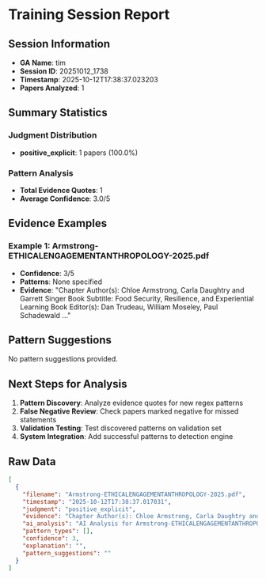 # Training Session Report

## Session Information
- **GA Name**: tim
- **Session ID**: 20251012_1738
- **Timestamp**: 2025-10-12T17:38:37.023203
- **Papers Analyzed**: 1

## Summary Statistics

### Judgment Distribution
- **positive_explicit**: 1 papers (100.0%)

### Pattern Analysis
- **Total Evidence Quotes**: 1
- **Average Confidence**: 3.0/5

## Evidence Examples


### Example 1: Armstrong-ETHICALENGAGEMENTANTHROPOLOGY-2025.pdf
- **Confidence**: 3/5
- **Patterns**: None specified
- **Evidence**: "Chapter Author(s): Chloe Armstrong, Carla Daughtry and Garrett Singer
Book Subtitle: Food Security, Resilience, and Experiential Learning
Book Editor(s): Dan Trudeau, William Moseley, Paul Schadewald
..."

## Pattern Suggestions

No pattern suggestions provided.

## Next Steps for Analysis

1. **Pattern Discovery**: Analyze evidence quotes for new regex patterns
2. **False Negative Review**: Check papers marked negative for missed statements  
3. **Validation Testing**: Test discovered patterns on validation set
4. **System Integration**: Add successful patterns to detection engine

## Raw Data

```json
[
  {
    "filename": "Armstrong-ETHICALENGAGEMENTANTHROPOLOGY-2025.pdf",
    "timestamp": "2025-10-12T17:38:37.017031",
    "judgment": "positive_explicit",
    "evidence": "Chapter Author(s): Chloe Armstrong, Carla Daughtry and Garrett Singer\nBook Subtitle: Food Security, Resilience, and Experiential Learning\nBook Editor(s): Dan Trudeau, William Moseley, Paul Schadewald\nStable URL: https://www.jstor.org/stable/10.3998/mpub.14507779.18\nJSTOR is a not-for-profit service that helps scholars, researchers, and students discover, use, and build upon a wide\nrange of content in a trusted digital archive. We use information technology and tools to increase productivity and",
    "ai_analysis": "AI Analysis for Armstrong-ETHICALENGAGEMENTANTHROPOLOGY-2025.pdf\n\nConfidence Level: High (0.750)\nRecommendation: Explicit positionality detected\nPatterns Detected: Subtle Positionality\n\n\nEvidence Excerpts Found: #1 - Ai Explanation\nLikely Location: Body/Content\n\"\u2705 STRONG positionality detected (Confidence: 0.75) Patterns identified: subtle_positionality Key evidence: \u2022 subtle: 1. **Passage**: \"Though the courses originated independently, our respective focus on access and agency spurred exploration of foodways on campus thr....\"\n\n\n#2 - Final Assessment\nLikely Location: Methodology\n\"The preliminary findings indicate a nuanced understanding of positionality within the context of community-based learning and foodways exploration. The evidence suggests that the authors are aware of their positionality, particularly in how their focus on access and agency influences their approach to food management and campus engagement....\"\n\n\n#3 - Subtle\nLikely Location: Body/Content\n\"1. **Passage**: \"Though the courses originated independently, our respective focus on access and agency spurred exploration of foodways on campus through campus kitchen tours and food management, Lawrence University\u2019s student-run garden, Sustainable Lawrence University Garden (SLUG), and our campus food pantry....\"\n\n\n\nAI Recommendation:\nStrong evidence of explicit positionality statements. Recommend categorizing as Explicit.",
    "pattern_types": [],
    "confidence": 3,
    "explanation": "",
    "pattern_suggestions": ""
  }
]
```
